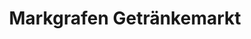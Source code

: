 ---
title: "Markgrafen Getränkemarkt"
url: /saalfeld-saale/markgrafen-getraenkemarkt/
shop: Getränke
---